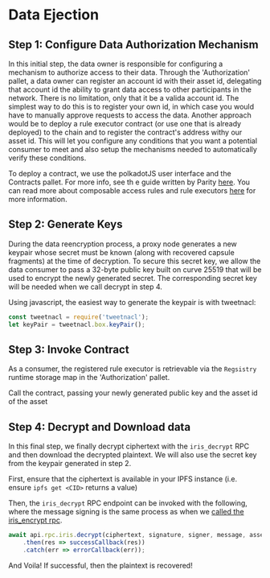 # Data Ejection

## Step 1: Configure Data Authorization Mechanism

In this initial step, the data owner is responsible for configuring a mechanism to authorize access to their data. Through the 'Authorization' pallet, a data owner can register an account id with their asset id, delegating that account id the ability to grant data access to other participants in the network. There is no limitation, only that it be a valida account id. The simplest way to do this is to register your own id, in which case you would have to manually approve requests to access the data. Another approach would be to deploy a rule executor contract (or use one that is already deployed) to the chain and to register the contract's address withy our asset id. This will let you configure any conditions that you want a potential consumer to meet and also setup the mechanisms needed to automatically verify these conditions. 

To deploy a contract, we use the polkadotJS user interface and the Contracts pallet. For more info, see th e guide written by Parity [here](https://wiki.polkadot.network/docs/build-smart-contracts). You can read more about composable access rules and rule executors [here](../developers/contracts/composable_access_rules.md) for more information.

## Step 2: Generate Keys

During the data reencryption process, a proxy node generates a new keypair whose secret must be known (along with recovered capsule fragments) at the time of decryption. To secure this secret key, we allow the data consumer to pass a 32-byte public key built on curve 25519 that will be used to encrypt the newly generated secret. The corresponding secret key will be needed when we call decrypt in step 4.

Using javascript, the easiest way to generate the keypair is with tweetnacl:

``` javascript
const tweetnacl = require('tweetnacl');
let keyPair = tweetnacl.box.keyPair();
```

## Step 3: Invoke Contract

As a consumer, the registered rule executor is retrievable via the `Regsistry` runtime storage map in the 'Authorization' pallet.

Call the contract, passing your newly generated public key and the asset id of the asset 

## Step 4: Decrypt and Download data

In this final step, we finally decrypt ciphertext with the `iris_decrypt` RPC and then download the decrypted plaintext. We will also use the secret key from the keypair generated in step 2. 

First, ensure that the ciphertext is available in your IPFS instance (i.e. ensure `ipfs get <CID>` returns a value)

Then, the `iris_decrypt` RPC endpoint can be invoked with the following, where the message signing is the same process as when we [called the iris_encrypt rpc](./data_ingestion.md#step-1-encryption).

``` javascript
await api.rpc.iris.decrypt(ciphertext, signature, signer, message, assetId, secretKey)
    .then(res => successCallback(res))
    .catch(err => errorCallback(err));
```

And Voila! If successful, then the plaintext is recovered!